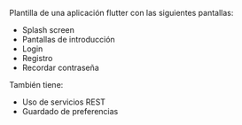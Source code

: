 Plantilla de una aplicación flutter con las siguientes pantallas:
- Splash screen
- Pantallas de introducción
- Login
- Registro
- Recordar contraseña

También tiene:
- Uso de servicios REST
- Guardado de preferencias